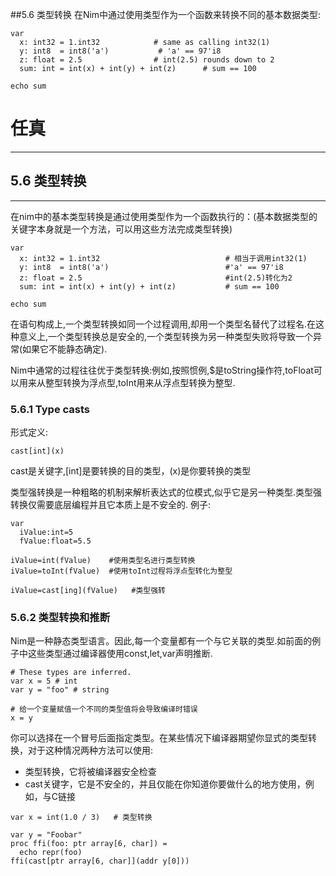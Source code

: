 ##5.6 类型转换
在Nim中通过使用类型作为一个函数来转换不同的基本数据类型:

    var
      x: int32 = 1.int32            # same as calling int32(1)
      y: int8  = int8('a')           # 'a' == 97'i8
      z: float = 2.5                # int(2.5) rounds down to 2
      sum: int = int(x) + int(y) + int(z)      # sum == 100
    
    echo sum


# 任真
***
## 5.6 类型转换
***
在nim中的基本类型转换是通过使用类型作为一个函数执行的：(基本数据类型的关键字本身就是一个方法，可以用这些方法完成类型转换)
```
var
  x: int32 = 1.int32                            # 相当于调用int32(1)
  y: int8  = int8('a')                          #'a' == 97'i8               
  z: float = 2.5                                #int(2.5)转化为2
  sum: int = int(x) + int(y) + int(z)           # sum == 100

echo sum
```
在语句构成上,一个类型转换如同一个过程调用,却用一个类型名替代了过程名.在这种意义上,一个类型转换总是安全的,一个类型转换为另一种类型失败将导致一个异常(如果它不能静态确定).

Nim中通常的过程往往优于类型转换:例如,按照惯例,$是toString操作符,toFloat可以用来从整型转换为浮点型,toInt用来从浮点型转换为整型.
### 5.6.1 Type casts
形式定义:
```
cast[int](x)
```
cast是关键字,[int]是要转换的目的类型，(x)是你要转换的类型

类型强转换是一种粗略的机制来解析表达式的位模式,似乎它是另一种类型.类型强转换仅需要底层编程并且它本质上是不安全的.
例子:
```
var 
  iValue:int=5
  fValue:float=5.5
  
iValue=int(fValue)    #使用类型名进行类型转换
iValue=toInt(fValue)  #使用toInt过程将浮点型转化为整型

iValue=cast[ing](fValue)   #类型强转
```
### 5.6.2 类型转换和推断
Nim是一种静态类型语言。因此,每一个变量都有一个与它关联的类型.如前面的例子中这些类型通过编译器使用const,let,var声明推断.
```
# These types are inferred.
var x = 5 # int
var y = "foo" # string

# 给一个变量赋值一个不同的类型值将会导致编译时错误
x = y
```
你可以选择在一个冒号后面指定类型。在某些情况下编译器期望你显式的类型转换，对于这种情况两种方法可以使用:
* 类型转换，它将被编译器安全检查
* cast关键字，它是不安全的，并且仅能在你知道你要做什么的地方使用，例如，与C链接
```
var x = int(1.0 / 3)   # 类型转换

var y = "Foobar"
proc ffi(foo: ptr array[6, char]) = 
  echo repr(foo)
ffi(cast[ptr array[6, char]](addr y[0]))
```
